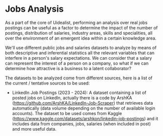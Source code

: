 # Jobs Analysis

As a part of the core of Uidealist, performing an analysis over real jobs postings can be useful as a factor to determine the impact of the number of postings, distribution of salaries, industry areas, skills and specialities, all over the environment of an emergent idea within a certain knowledge area. 

We'll use different public jobs and salaries datasets to analyze by means of both descriptive and inferential statistics all the relevant variables that can interfere in a person's salary expectations. We can consider that a salary can represent the interest of a person on a company, so what if we can determine how attractive is a business to a latent collaborator?

The datasets to be analyzed come from different sources, here is a list of the current / tentative sources to be used:

- LinkedIn Job Postings (2023 - 2024): A dataset containing a list of posted jobs on LinkedIn, actually there is a code by ArshKA (https://github.com/ArshKA/LinkedIn-Job-Scraper) that retrieves data automatically (data volume depending on the number of available login accounts). The dataset to be used comes from Kaggle (https://www.kaggle.com/datasets/arshkon/linkedin-job-postings) and it includes data from companies, jobs, salaries (when included in post) and more useful data.